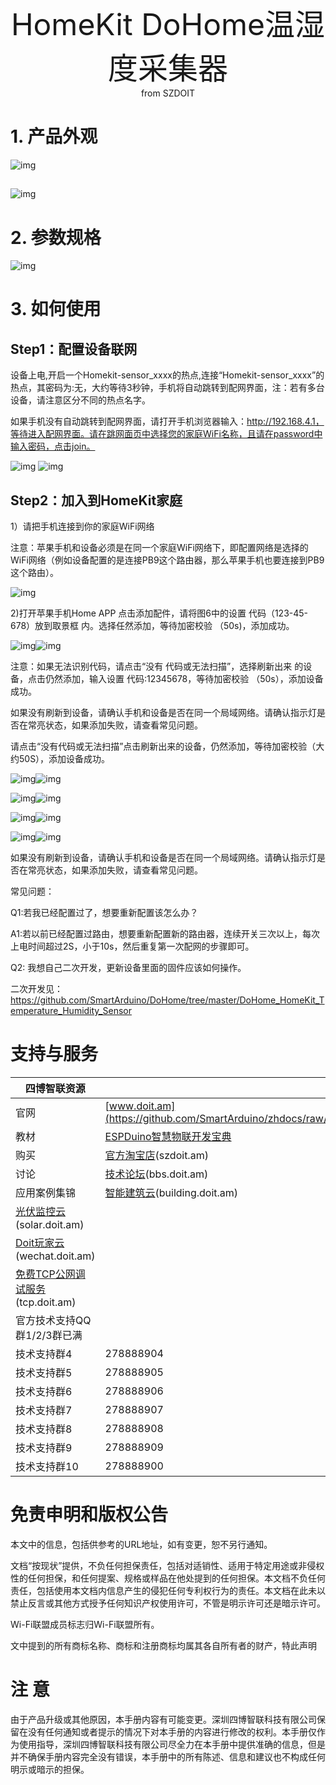  <center> <font size=10> HomeKit DoHome温湿度采集器 </font></center>

<center> from SZDOIT </center>

# 1. 产品外观



![img](https://github.com/SmartArduino/zhdocs/raw/master/zhSmartProduct/HomeKitTemAndHum/wps2.jpg) 

 

##  

![img](https://github.com/SmartArduino/zhdocs/raw/master/zhSmartProduct/HomeKitTemAndHum/wps3.jpg) 

# 2. 参数规格

![img](https://github.com/SmartArduino/zhdocs/raw/master/zhSmartProduct/HomeKitTemAndHum/wps4.jpg)

# 3. 如何使用

## Step1：配置设备联网

设备上电,开启一个Homekit-sensor_xxxx的热点,连接“Homekit-sensor_xxxx”的热点，其密码为:无，大约等待3秒钟，手机将自动跳转到配网界面，注：若有多台设备，请注意区分不同的热点名字。

如果手机没有自动跳转到配网界面，请打开手机浏览器输入：http://192.168.4.1，等待进入配网界面。请在跳网面页中选择您的家庭WiFi名称，且请在password中输入密码，点击join。

![img](https://github.com/SmartArduino/zhdocs/raw/master/zhSmartProduct/HomeKitTemAndHum/wps5.jpg) ![img](https://github.com/SmartArduino/zhdocs/raw/master/zhSmartProduct/HomeKitTemAndHum/wps6.jpg)

## Step2：加入到HomeKit家庭

1）请把手机连接到你的家庭WiFi网络

注意：苹果手机和设备必须是在同一个家庭WiFi网络下，即配置网络是选择的WiFi网络（例如设备配置的是连接PB9这个路由器，那么苹果手机也要连接到PB9这个路由）。

![img](https://github.com/SmartArduino/zhdocs/raw/master/zhSmartProduct/HomeKitTemAndHum/wps7.jpg) 

 

2)打开苹果手机Home APP 点击添加配件，请将图6中的设置 代码（123-45-678）放到取景框 内。选择任然添加，等待加密校验 （50s)，添加成功。

 

![img](https://github.com/SmartArduino/zhdocs/raw/master/zhSmartProduct/HomeKitTemAndHum/wps8.jpg)![img](https://github.com/SmartArduino/zhdocs/raw/master/zhSmartProduct/HomeKitTemAndHum/wps9.jpg) 

 

 

 

 

注意：如果无法识别代码，请点击“没有 代码或无法扫描”，选择刷新出来 的设备，点击仍然添加，输入设置 代码:12345678，等待加密校验 （50s），添加设备成功。

如果没有刷新到设备，请确认手机和设备是否在同一个局域网络。请确认指示灯是否在常亮状态，如果添加失败，请查看常见问题。

请点击“没有代码或无法扫描”点击刷新出来的设备，仍然添加，等待加密校验（大约50S），添加设备成功。

![img](https://github.com/SmartArduino/zhdocs/raw/master/zhSmartProduct/HomeKitTemAndHum/wps10.jpg)![img](https://github.com/SmartArduino/zhdocs/raw/master/zhSmartProduct/HomeKitTemAndHum/wps11.jpg)

![img](https://github.com/SmartArduino/zhdocs/raw/master/zhSmartProduct/HomeKitTemAndHum/wps12.jpg)![img](https://github.com/SmartArduino/zhdocs/raw/master/zhSmartProduct/HomeKitTemAndHum/wps13.jpg)

![img](https://github.com/SmartArduino/zhdocs/raw/master/zhSmartProduct/HomeKitTemAndHum/wps14.jpg)![img](https://github.com/SmartArduino/zhdocs/raw/master/zhSmartProduct/HomeKitTemAndHum/wps15.jpg)

![img](https://github.com/SmartArduino/zhdocs/raw/master/zhSmartProduct/HomeKitTemAndHum/wps16.jpg)![img](https://github.com/SmartArduino/zhdocs/raw/master/zhSmartProduct/HomeKitTemAndHum/wps17.jpg) 

如果没有刷新到设备，请确认手机和设备是否在同一个局域网络。请确认指示灯是否在常亮状态，如果添加失败，请查看常见问题。

常见问题：

Q1:若我已经配置过了，想要重新配置该怎么办？

A1:若以前已经配置过路由，想要重新配置新的路由器，连续开关三次以上，每次上电时间超过2S，小于10s，然后重复第一次配网的步骤即可。

Q2: 我想自己二次开发，更新设备里面的固件应该如何操作。

二次开发见：https://github.com/SmartArduino/DoHome/tree/master/DoHome_HomeKit_Temperature_Humidity_Sensor

# 支持与服务

| 四博智联资源                                                 |                                                              |
| ------------------------------------------------------------ | ------------------------------------------------------------ |
| 官网                                                         | [www.doit.am](https://github.com/SmartArduino/zhdocs/raw/master/zhSmartProduct/HomeKitTemAndHum/http://www.doit.am/) |
| 教材                                                         | [ESPDuino智慧物联开发宝典](https://github.com/SmartArduino/zhdocs/raw/master/zhSmartProduct/HomeKitTemAndHum/https://item.taobao.com/item.htm?spm=a1z10.3-c.w4002-7420449993.9.Bgp1Ll&id=520583000610) |
| 购买                                                         | [官方淘宝店](https://github.com/SmartArduino/zhdocs/raw/master/zhSmartProduct/HomeKitTemAndHum/https://szdoit.taobao.com/)(szdoit.am) |
| 讨论                                                         | [技术论坛](https://github.com/SmartArduino/zhdocs/raw/master/zhSmartProduct/HomeKitTemAndHum/http://bbs.doit.am/forum.php)(bbs.doit.am) |
| 应用案例集锦                                                 | [智能建筑云](https://github.com/SmartArduino/zhdocs/raw/master/zhSmartProduct/HomeKitTemAndHum/http://building.doit.am)(building.doit.am) |
| [光伏监控云](https://github.com/SmartArduino/zhdocs/raw/master/zhSmartProduct/HomeKitTemAndHum/http://solar.doit.am)(solar.doit.am) |                                                              |
| [Doit玩家云](https://github.com/SmartArduino/zhdocs/raw/master/zhSmartProduct/HomeKitTemAndHum/http://wechat.doit.am)(wechat.doit.am) |                                                              |
| [免费TCP公网调试服务](https://github.com/SmartArduino/zhdocs/raw/master/zhSmartProduct/HomeKitTemAndHum/http://tcp.doit.am)(tcp.doit.am) |                                                              |
| 官方技术支持QQ群1/2/3群已满                                  |                                                              |
| 技术支持群4                                                  | 278888904                                                    |
| 技术支持群5                                                  | 278888905                                                    |
| 技术支持群6                                                  | 278888906                                                    |
| 技术支持群7                                                  | 278888907                                                    |
| 技术支持群8                                                  | 278888908                                                    |
| 技术支持群9                                                  | 278888909                                                    |
| 技术支持群10                                                 | 278888900                                                    |



# 免责申明和版权公告

本文中的信息，包括供参考的URL地址，如有变更，恕不另行通知。 

文档“按现状”提供，不负任何担保责任，包括对适销性、适用于特定用途或非侵权性的任何担保，和任何提案、规格或样品在他处提到的任何担保。本文档不负任何责任，包括使用本文档内信息产生的侵犯任何专利权行为的责任。本文档在此未以禁止反言或其他方式授予任何知识产权使用许可，不管是明示许可还是暗示许可。 

Wi-Fi联盟成员标志归Wi-Fi联盟所有。

文中提到的所有商标名称、商标和注册商标均属其各自所有者的财产，特此声明 

# 注 意

由于产品升级或其他原因，本手册内容有可能变更。深圳四博智联科技有限公司保留在没有任何通知或者提示的情况下对本手册的内容进行修改的权利。本手册仅作为使用指导，深圳四博智联科技有限公司尽全力在本手册中提供准确的信息，但是并不确保手册内容完全没有错误，本手册中的所有陈述、信息和建议也不构成任何明示或暗示的担保。

 